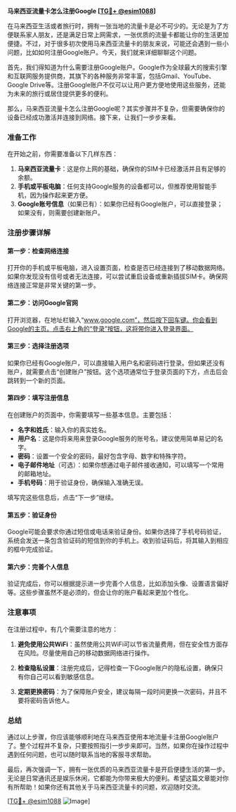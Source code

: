 **马来西亚流量卡怎么注册Google [[TG💪+ @esim1088](https://t.me/s/esim1088)]**

在马来西亚生活或者旅行时，拥有一张当地的流量卡是必不可少的。无论是为了方便联系家人朋友，还是满足日常上网需求，一张优质的流量卡都能让你的生活更加便捷。不过，对于很多初次使用马来西亚流量卡的朋友来说，可能还会遇到一些小问题，比如如何注册Google账户。今天，我们就来详细聊聊这个问题。

首先，我们得知道为什么需要注册Google账户。Google作为全球最大的搜索引擎和互联网服务提供商，其旗下的各种服务非常丰富，包括Gmail、YouTube、Google Drive等。注册Google账户不仅可以让用户更方便地使用这些服务，还能为未来的旅行或居住提供更多的便利。

那么，马来西亚流量卡怎么注册Google呢？其实步骤并不复杂，但需要确保你的设备已经成功激活并连接到网络。接下来，让我们一步步来看。

### 准备工作

在开始之前，你需要准备以下几样东西：

1. **马来西亚流量卡**：这是你上网的基础，确保你的SIM卡已经激活并且有足够的余额。
2. **手机或平板电脑**：任何支持Google服务的设备都可以，但推荐使用智能手机，因为操作起来更方便。
3. **Google账号信息**（如果已有）：如果你已经有Google账户，可以直接登录；如果没有，则需要创建新账户。

### 注册步骤详解

#### 第一步：检查网络连接

打开你的手机或平板电脑，进入设置页面，检查是否已经连接到了移动数据网络。如果你发现没有信号或者无法连接，可以尝试重启设备或重新插拔SIM卡。确保网络连接正常是非常关键的第一步。

#### 第二步：访问Google官网

打开浏览器，在地址栏输入“www.google.com”，然后按下回车键。你会看到Google的主页。点击右上角的“登录”按钮，这将带你进入登录界面。

#### 第三步：选择注册选项

如果你已经有Google账户，可以直接输入用户名和密码进行登录。但如果还没有账户，就需要点击“创建账户”按钮。这个选项通常位于登录页面的下方，点击后会跳转到一个新的页面。

#### 第四步：填写注册信息

在创建账户的页面中，你需要填写一些基本信息。主要包括：

- **名字和姓氏**：输入你的真实姓名。
- **用户名**：这是你将来用来登录Google服务的账号名，建议使用简单易记的名字。
- **密码**：设置一个安全的密码，最好包含字母、数字和特殊字符。
- **电子邮件地址**（可选）：如果你想通过电子邮件接收通知，可以填写一个常用的邮箱地址。
- **手机号码**：用于验证身份，确保输入准确无误。

填写完这些信息后，点击“下一步”继续。

#### 第五步：验证身份

Google可能会要求你通过短信或电话来验证身份。如果你选择了手机号码验证，系统会发送一条包含验证码的短信到你的手机上。收到验证码后，将其输入到相应的框中完成验证。

#### 第六步：完善个人信息

验证完成后，你可以根据提示进一步完善个人信息，比如添加头像、设置语言偏好等。这些步骤虽然不是必须的，但会让你的账户看起来更加个性化。

### 注意事项

在注册过程中，有几个需要注意的地方：

1. **避免使用公共WiFi**：虽然使用公共WiFi可以节省流量费用，但在安全性方面存在风险。尽量使用自己的移动数据网络进行操作。
   
2. **检查隐私设置**：注册完成后，记得检查一下Google账户的隐私设置，确保只有你自己可以看到敏感信息。

3. **定期更换密码**：为了保障账户安全，建议每隔一段时间更换一次密码，并且不要将密码告诉他人。

### 总结

通过以上步骤，你应该能够顺利地在马来西亚使用本地流量卡注册Google账户了。整个过程并不复杂，只要按照指引一步步来即可。当然，如果你在操作过程中遇到任何问题，也可以随时联系当地的客服寻求帮助。

最后，再次强调一下，拥有一张优质的马来西亚流量卡是开启便捷生活的第一步。无论是日常通讯还是娱乐休闲，它都能为你带来极大的便利。希望这篇文章能对你有所帮助！如果你还有其他关于马来西亚流量卡的问题，欢迎随时交流。

[[TG💪+ @esim1088](https://t.me/s/esim1088) ![Image](https://i.postimg.cc/4NQfJmqS/Snipaste-2025-05-13-00-14-12.png)]